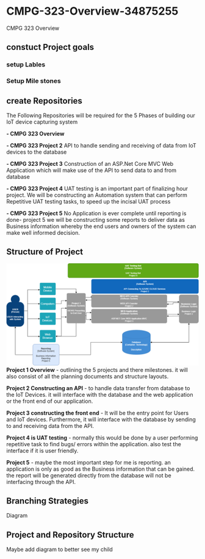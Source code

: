 # CMPG-323-Overview-34875255
CMPG 323 Overview

## constuct Project goals

### setup Lables


### Setup Mile stones

## create Repositories
The Following Repositories will be required for the 5 Phases of building our IoT device capturing system

**- CMPG 323 Overview**

**- CMPG 323 Project 2** API to handle sending and receiving of data from IoT devices to the database

**- CMPG 323 Project 3** Construction of an ASP.Net Core MVC Web Application which will make use of the API to send data to and   from database

**- CMPG 323 Project 4** UAT testing is an important part of finalizing hour project. We will be constructing an Automation system that can perform Repetitive UAT testing tasks, to speed up the incisal UAT process
  
**- CMPG 323 Project 5** No Application is ever complete until reporting is done- project 5 we will be constructing some reports to deliver data as Business information whereby the end users and owners of the system can make well informed decision.

## Structure of Project 
![What is this](ProjectDiagrams.png)
**Project 1 Overview** - outlining the 5 projects and there milestones. it will also consist of all the planning documents and structure layouts.

**Project 2 Constructing an API** - to handle data transfer from database to the IoT Devices. it will interface with the database and the web application or the front end of our application.

**Project 3 constructing the front end** - It will be the entry point for Users and IoT devices. Furthermore, it will interface with the database by sending to and receiving data from the API.

**Project 4 is UAT testing** - normally this would be done by a user performing repetitive task to find bugs/ errors within the application. also test the interface if it is user friendly.

**Project 5** - maybe the most important step for me is reporting. an application is only as good as the Business information that can be gained. the report will be generated directly from the database will not be interfacing through the API.


## Branching Strategies
Diagram



## Project and Repository Structure
Maybe add diagram to better see my child


